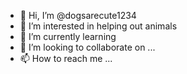 - 👋 Hi, I’m @dogsarecute1234
- 👀 I’m interested in helping out animals
- 🌱 I’m currently learning 
- 💞️ I’m looking to collaborate on ...
- 📫 How to reach me ...

<!---
dogsarecute1234/dogsarecute1234 is a ✨ special ✨ repository because its `README.md` (this file) appears on your GitHub profile.
You can click the Preview link to take a look at your changes.
--->
